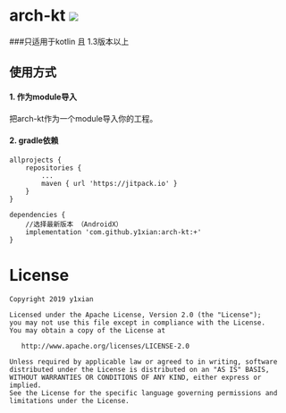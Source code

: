 # arch-kt [![](https://jitpack.io/v/y1xian/arch-kt.svg)](https://jitpack.io/#y1xian/arch-kt)
###只适用于kotlin 且 1.3版本以上
## 使用方式
#### 1. 作为module导入
把arch-kt作为一个module导入你的工程。

#### 2. gradle依赖

```
allprojects {
    repositories {
        ...
        maven { url 'https://jitpack.io' }
    }
}

dependencies {
    //选择最新版本 （AndroidX）
    implementation 'com.github.y1xian:arch-kt:+'
}
```
# License




    Copyright 2019 y1xian

    Licensed under the Apache License, Version 2.0 (the "License");
    you may not use this file except in compliance with the License.
    You may obtain a copy of the License at

       http://www.apache.org/licenses/LICENSE-2.0

    Unless required by applicable law or agreed to in writing, software
    distributed under the License is distributed on an "AS IS" BASIS,
    WITHOUT WARRANTIES OR CONDITIONS OF ANY KIND, either express or implied.
    See the License for the specific language governing permissions and
    limitations under the License.

